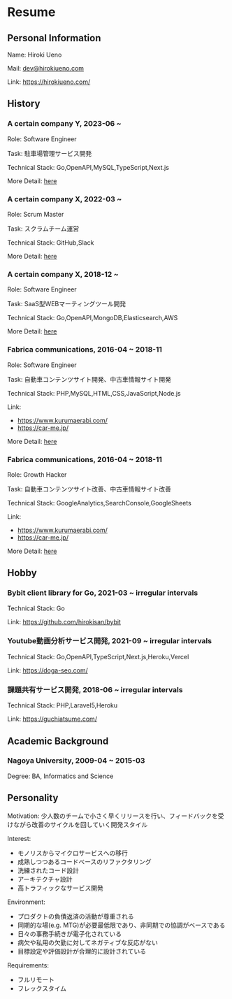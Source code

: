 # Resume

## Personal Information

Name: Hiroki Ueno

Mail: dev@hirokiueno.com

Link: https://hirokiueno.com/

## History

### A certain company Y, 2023-06 ~

Role: Software Engineer

Task: 駐車場管理サービス開発

Technical Stack: Go,OpenAPI,MySQL,TypeScript,Next.js

More Detail: [here](./experience/a-certain-company-y-software-engineer/README.md)

### A certain company X, 2022-03 ~

Role: Scrum Master

Task: スクラムチーム運営

Technical Stack: GitHub,Slack

More Detail: [here](./experience/a-certain-company-x-scrum-master/README.md)

### A certain company X, 2018-12 ~

Role: Software Engineer

Task: SaaS型WEBマーティングツール開発

Technical Stack: Go,OpenAPI,MongoDB,Elasticsearch,AWS

More Detail: [here](./experience/a-certain-company-x-software-engineer/README.md)

### Fabrica communications, 2016-04 ~ 2018-11

Role: Software Engineer

Task: 自動車コンテンツサイト開発、中古車情報サイト開発

Technical Stack: PHP,MySQL,HTML,CSS,JavaScript,Node.js

Link:
- https://www.kurumaerabi.com/
- https://car-me.jp/

More Detail: [here](./experience/fabrica-software-engineer/README.md)

### Fabrica communications, 2016-04 ~ 2018-11

Role: Growth Hacker

Task: 自動車コンテンツサイト改善、中古車情報サイト改善

Technical Stack: GoogleAnalytics,SearchConsole,GoogleSheets

Link:
- https://www.kurumaerabi.com/
- https://car-me.jp/

More Detail: [here](./experience/fabrica-growth-hacker/README.md)

## Hobby

### Bybit client library for Go, 2021-03 ~ irregular intervals

Technical Stack: Go

Link: https://github.com/hirokisan/bybit

### Youtube動画分析サービス開発, 2021-09 ~ irregular intervals

Technical Stack: Go,OpenAPI,TypeScript,Next.js,Heroku,Vercel

Link: https://doga-seo.com/

### 課題共有サービス開発, 2018-06 ~ irregular intervals

Technical Stack: PHP,Laravel5,Heroku

Link: https://guchiatsume.com/

## Academic Background

### Nagoya University, 2009-04 ~ 2015-03

Degree: BA, Informatics and Science

## Personality

Motivation: 少人数のチームで小さく早くリリースを行い、フィードバックを受けながら改善のサイクルを回していく開発スタイル

Interest:
- モノリスからマイクロサービスへの移行
- 成熟しつつあるコードベースのリファクタリング
- 洗練されたコード設計
- アーキテクチャ設計
- 高トラフィックなサービス開発

Environment:
- プロダクトの負債返済の活動が尊重される
- 同期的な場(e.g. MTG)が必要最低限であり、非同期での協調がベースである
- 日々の事務手続きが電子化されている
- 病欠や私用の欠勤に対してネガティブな反応がない
- 目標設定や評価設計が合理的に設計されている

Requirements:
- フルリモート
- フレックスタイム
